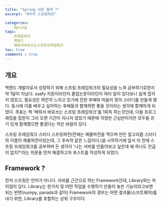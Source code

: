 ```yaml
---
title: "Spring 이란 뭘까 ?"
excerpt: "0주차 스프링파전"

categories:
    Spring
tags:
    프레임워크
    백엔드
    배워서바로쓰는스프링프레임워크
toc: true
comments : true
---
```


## 개요
백엔드 개발자로서 성장하기 위해 스프링 프레임워크의 필요성을 느껴 공부하기로한지 약 1달이 지났다. ssafy 지원이라던지 졸업논문이라던지 여러 일이 있다보니 쉽게 잡히지 않았고, 필요성은 여전히 느끼고 있기에 친한 후배와 마음이 맞아 스터디를 만들게 됐다. 동시에 이를 배우고 싶어하는 후배들과 함께하면 좋을 것이라는 생각에 함께하게 되었다. 목표는 책 '배워서 바로쓰는 스프링 프레임워크'를 1회독 하는것인데, 다들 프로그래밍을 접한지 그리 오랜 기간이 지나지 않았기 때문에 걱정반 근심반이지만 모두들 끈기 있게 함께했으면 좋겠다는 작은 바람이 있다.  

스프링 프레임워크 스터디 스프링파전(전에는 해물파전을 먹으며 만든 알고리즘 스터디의 이름이 해물파전이었는데, 그 후속작 같은 느낌이다.)을 시작하기에 앞서 이 전에 스프링 프레임워크를 공부하며 든 생각이 '나는 서버를 만들어보고 싶은데 왜 하나도 언급이 없지?'라는 의문을 먼저 해결하고자 포스트를 작성하게 되었다.  

## Framework ?  
먼저 스프링은 언어가 아니다. 자바를 근간으로 하는 Framework인데, Library와는 차이점이 있다. 
Library는 한가지 및 어떤 작업을 수행하기 만들어 놓은 기능이라고보면 되는 반면(numpy, panads과 같이) Framework의 경우는 어떤 결과물(소프트웨어)를 내기 위한, Library를 포함하는 상위 구조이다.  